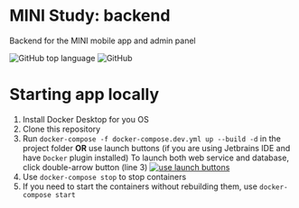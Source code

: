 # MINI Study: backend
Backend for the MINI mobile app and admin panel

![GitHub top language](https://img.shields.io/github/languages/top/romjkez/mini-backend?style=flat-square)
![GitHub](https://img.shields.io/badge/license-CC%20BY--NC--SA-blue?style=flat-square)


# Starting app locally
1) Install Docker Desktop for you OS
2) Clone this repository
3) Run `docker-compose -f docker-compose.dev.yml up --build -d` in the project folder 
**OR** use launch buttons (if you are using Jetbrains IDE and have `Docker` plugin installed)
To launch both web service and database, click double-arrow button (line 3)
[![use launch buttons](https://i.imgur.com/5xFqifk.png "use launch buttons")](https://i.imgur.com/5xFqifk.png "use launch buttons")
4) Use `docker-compose stop` to stop containers
5) If you need to start the containers without rebuilding them, use `docker-compose start` 

